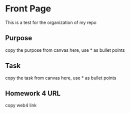 # Front Page

This is a test for the organization of my repo

## Purpose

copy the purpose from canvas here, use * as bullet points

## Task

copy the task from canvas here, use * as bullet points

## Homework 4 URL

copy web4 link